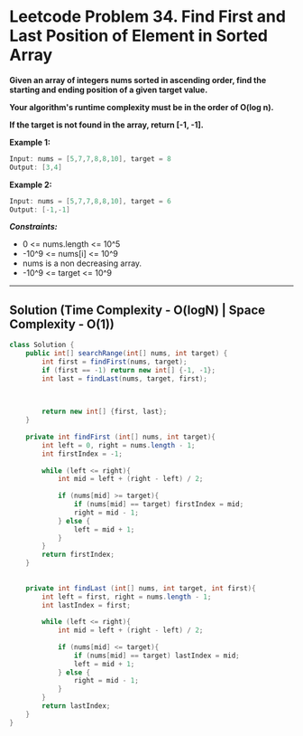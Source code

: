 # Leetcode Problem 34. Find First and Last Position of Element in Sorted Array

**Given an array of integers nums sorted in ascending order, find the starting and ending position of a given target value.**

**Your algorithm's runtime complexity must be in the order of O(log n).**

**If the target is not found in the array, return [-1, -1].**

**Example 1:**

```java
Input: nums = [5,7,7,8,8,10], target = 8
Output: [3,4]
```

**Example 2:**

```java
Input: nums = [5,7,7,8,8,10], target = 6
Output: [-1,-1]
```

***Constraints:***

- 0 <= nums.length <= 10^5
- -10^9 <= nums[i] <= 10^9
- nums is a non decreasing array.
- -10^9 <= target <= 10^9

---

## Solution (Time Complexity - O(logN) | Space Complexity - O(1))

```java
class Solution {
    public int[] searchRange(int[] nums, int target) {
        int first = findFirst(nums, target);
        if (first == -1) return new int[] {-1, -1};
        int last = findLast(nums, target, first);
        

        
        return new int[] {first, last};
    }
    
    private int findFirst (int[] nums, int target){
        int left = 0, right = nums.length - 1;
        int firstIndex = -1;
        
        while (left <= right){
            int mid = left + (right - left) / 2;
            
            if (nums[mid] >= target){
                if (nums[mid] == target) firstIndex = mid;
                right = mid - 1;
            } else {
                left = mid + 1;
            }
        }
        return firstIndex;
    }
    
    
    private int findLast (int[] nums, int target, int first){
        int left = first, right = nums.length - 1;
        int lastIndex = first;
        
        while (left <= right){
            int mid = left + (right - left) / 2;
            
            if (nums[mid] <= target){
                if (nums[mid] == target) lastIndex = mid;
                left = mid + 1;
            } else {
                right = mid - 1;
            }
        }
        return lastIndex;
    }
}
```
